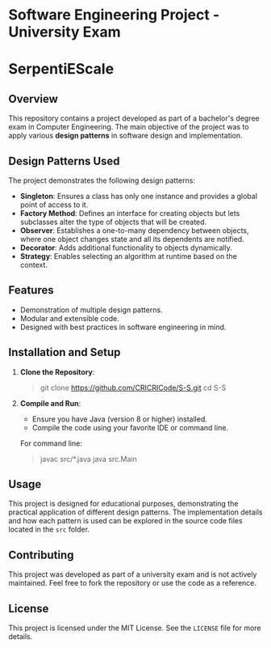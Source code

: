# Software Engineering Project - University Exam
# SerpentiEScale

## Overview

This repository contains a project developed as part of a bachelor's degree exam in Computer Engineering. The main objective of the project was to apply various **design patterns** in software design and implementation.

## Design Patterns Used

The project demonstrates the following design patterns:

- **Singleton**: Ensures a class has only one instance and provides a global point of access to it.
- **Factory Method**: Defines an interface for creating objects but lets subclasses alter the type of objects that will be created.
- **Observer**: Establishes a one-to-many dependency between objects, where one object changes state and all its dependents are notified.
- **Decorator**: Adds additional functionality to objects dynamically.
- **Strategy**: Enables selecting an algorithm at runtime based on the context.

## Features

- Demonstration of multiple design patterns.
- Modular and extensible code.
- Designed with best practices in software engineering in mind.

## Installation and Setup

1. **Clone the Repository**:
   > git clone https://github.com/CRICRICode/S-S.git cd S-S

2. **Compile and Run**:
   - Ensure you have Java (version 8 or higher) installed.
   - Compile the code using your favorite IDE or command line.

   For command line:
   > javac src/*.java java src.Main

## Usage

This project is designed for educational purposes, demonstrating the practical application of different design patterns. The implementation details and how each pattern is used can be explored in the source code files located in the `src` folder.

## Contributing

This project was developed as part of a university exam and is not actively maintained. Feel free to fork the repository or use the code as a reference.

## License

This project is licensed under the MIT License. See the `LICENSE` file for more details.

   
